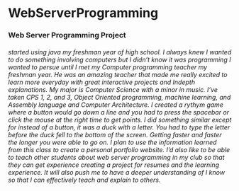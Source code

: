 # WebServerProgramming
### Web Server Programming Project
###### started using java my freshman year of high school. I always knew I wanted to do something involving computers but I didn’t know it was programming I wanted to persue until I met my Computer programming teacher my freshman year. He was an amazing teacher that made me really excited to learn more everyday with great interactive projects and Indepth explanations. My major is Computer Science with a minor in music. I’ve taken CPS 1, 2, and 3, Object Oriented programming, machine learning, and Assembly language and Computer Architecture. I created a rythym game where a button would go down a line and you had to press the spacebar or click the mouse at the right time to get points. I did something similar except for instead of a button, it was a duck with a letter. You had to type the letter before the duck fell to the bottom of the screen. Getting faster and faster the longer you were able to go on. I plan to use the information learned from this class to create a personal portfolio website. I’d also like to be able to teach other students about web server programming in my club so that they can get experience creating a project for resumes and the learning experience. It will also push me to have a deeper understanding of I know so that I can effectively teach and explain to others.
